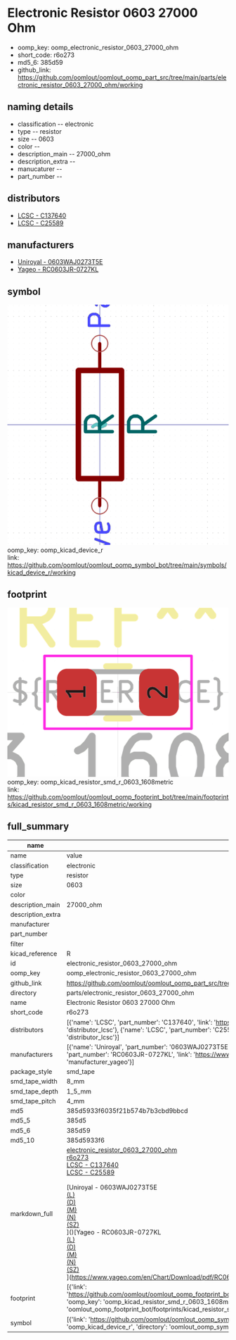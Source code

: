 # Electronic Resistor 0603 27000 Ohm

  
* oomp_key: oomp_electronic_resistor_0603_27000_ohm 
* short_code: r6o273
* md5_6: 385d59  
* github_link: https://github.com/oomlout/oomlout_oomp_part_src/tree/main/parts/electronic_resistor_0603_27000_ohm/working  
## naming details
* classification -- electronic
* type -- resistor
* size -- 0603
* color -- 
* description_main -- 27000_ohm
* description_extra -- 
* manucaturer -- 
* part_number -- 

## distributors
* [LCSC - C137640](https://lcsc.com/product-detail/C137640.html)  
* [LCSC - C25589](https://lcsc.com/product-detail/C25589.html)  

## manufacturers
* [Uniroyal - 0603WAJ0273T5E]()  
* [Yageo - RC0603JR-0727KL](https://www.yageo.com/en/Chart/Download/pdf/RC0603JR-0727KL)  

## symbol

![](symbol/0/working/working_600.png)  
oomp_key: oomp_kicad_device_r  
link: https://github.com/oomlout/oomlout_oomp_symbol_bot/tree/main/symbols/kicad_device_r/working  

## footprint

![](footprint/0/working/working_600.png)  
oomp_key: oomp_kicad_resistor_smd_r_0603_1608metric  
link: https://github.com/oomlout/oomlout_oomp_footprint_bot/tree/main/footprints/kicad_resistor_smd_r_0603_1608metric/working  

## full_summary
| name | value | 
| --- | --- | 
| name | value | 
| classification | electronic | 
| type | resistor | 
| size | 0603 | 
| color |  | 
| description_main | 27000_ohm | 
| description_extra |  | 
| manufacturer |  | 
| part_number |  | 
| filter |  | 
| kicad_reference | R | 
| id | electronic_resistor_0603_27000_ohm | 
| oomp_key | oomp_electronic_resistor_0603_27000_ohm | 
| github_link | https://github.com/oomlout/oomlout_oomp_part_src/tree/main/parts/electronic_resistor_0603_27000_ohm/working | 
| directory | parts/electronic_resistor_0603_27000_ohm | 
| name | Electronic Resistor 0603 27000 Ohm | 
| short_code | r6o273 | 
| distributors | [{'name': 'LCSC', 'part_number': 'C137640', 'link': 'https://lcsc.com/product-detail/C137640.html', 'id': 'distributor_lcsc'}, {'name': 'LCSC', 'part_number': 'C25589', 'link': 'https://lcsc.com/product-detail/C25589.html', 'id': 'distributor_lcsc'}] | 
| manufacturers | [{'name': 'Uniroyal', 'part_number': '0603WAJ0273T5E', 'link': '', 'id': 'manufacturer_uniroyal'}, {'name': 'Yageo', 'part_number': 'RC0603JR-0727KL', 'link': 'https://www.yageo.com/en/Chart/Download/pdf/RC0603JR-0727KL', 'id': 'manufacturer_yageo'}] | 
| package_style | smd_tape | 
| smd_tape_width | 8_mm | 
| smd_tape_depth | 1_5_mm | 
| smd_tape_pitch | 4_mm | 
| md5 | 385d5933f6035f21b574b7b3cbd9bbcd | 
| md5_5 | 385d5 | 
| md5_6 | 385d59 | 
| md5_10 | 385d5933f6 | 
| markdown_full | [electronic_resistor_0603_27000_ohm](https://github.com/oomlout/oomlout_oomp_part_src/tree/main/parts/electronic_resistor_0603_27000_ohm/working)<br>[r6o273](https://github.com/oomlout/oomlout_oomp_part_src/tree/main/parts/electronic_resistor_0603_27000_ohm/working)<br>[LCSC - C137640<br>](https://lcsc.com/product-detail/C137640.html)[LCSC - C25589<br>](https://lcsc.com/product-detail/C25589.html)<br>[Uniroyal - 0603WAJ0273T5E<br>[(L)<br>](https://www.lcsc.com/search?q=0603WAJ0273T5E)[(D)<br>](https://www.digikey.com/en/products?,keywords=0603WAJ0273T5E)[(M)<br>](https://www.mouser.com/Search/Refine?Keyword=0603WAJ0273T5E)[(N)<br>](https://www.newark.com/search?st=0603WAJ0273T5E)[(SZ)<br>](https://so.szlcsc.com/global.html?k=0603WAJ0273T5E)]()[Yageo - RC0603JR-0727KL<br>[(L)<br>](https://www.lcsc.com/search?q=RC0603JR-0727KL)[(D)<br>](https://www.digikey.com/en/products?,keywords=RC0603JR-0727KL)[(M)<br>](https://www.mouser.com/Search/Refine?Keyword=RC0603JR-0727KL)[(N)<br>](https://www.newark.com/search?st=RC0603JR-0727KL)[(SZ)<br>](https://so.szlcsc.com/global.html?k=RC0603JR-0727KL)](https://www.yageo.com/en/Chart/Download/pdf/RC0603JR-0727KL) | 
| footprint | [{'link': 'https://github.com/oomlout/oomlout_oomp_footprint_bot/tree/main/foootprntss/kicad_resistor_smd_r_0603_1608metric', 'oomp_key': 'oomp_kicad_resistor_smd_r_0603_1608metric', 'directory': 'oomlout_oomp_footprint_bot/footprints/kicad_resistor_smd_r_0603_1608metric//working/working.kicad_mod'}] | 
| symbol | [{'link': 'https://github.com/oomlout/oomlout_oomp_symbol_bot/tree/main/symbols/kicad_device_r', 'oomp_key': 'oomp_kicad_device_r', 'directory': 'oomlout_oomp_symbol_bot/symbols/kicad_device_r//working/working.kicad_sym'}] | 
